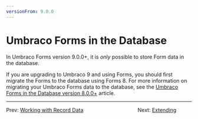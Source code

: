 ```yaml
---
versionFrom: 9.0.0
---
```


# Umbraco Forms in the Database

In Umbraco Forms version 9.0.0+, it is *only* possible to store Form data in the database.

If you are upgrading to Umbraco 9 and using Forms, you should first migrate the Forms to the database using Forms 8. For more information on migrating your Umbraco Forms data to the database, see the [Umbraco Forms in the Database version 8.0.0+](../Forms-in-the-Database/index.md) article.

---

Prev: [Working with Record Data](../Working-With-Data/index.md) &emsp; &emsp; &emsp; &emsp; &emsp; &emsp; &emsp; &emsp; Next: [Extending](../Extending/index.md)
